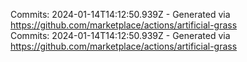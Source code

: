 Commits: 2024-01-14T14:12:50.939Z - Generated via https://github.com/marketplace/actions/artificial-grass
<br>
Commits: 2024-01-14T14:12:50.939Z - Generated via https://github.com/marketplace/actions/artificial-grass
<br>
